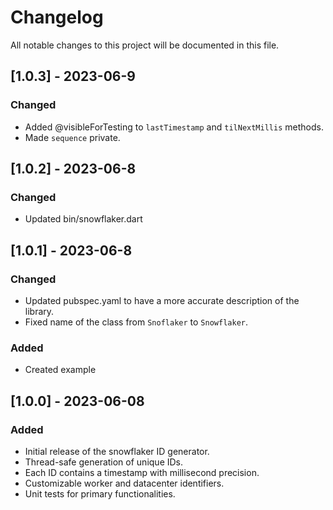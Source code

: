# Changelog

All notable changes to this project will be documented in this file.

## [1.0.3] - 2023-06-9

### Changed

- Added @visibleForTesting to `lastTimestamp` and `tilNextMillis` methods.
- Made `sequence` private.

## [1.0.2] - 2023-06-8

### Changed

- Updated bin/snowflaker.dart

## [1.0.1] - 2023-06-8

### Changed

- Updated pubspec.yaml to have a more accurate description of the library.
- Fixed name of the class from `Snoflaker` to `Snowflaker`.

### Added

- Created example

## [1.0.0] - 2023-06-08

### Added

- Initial release of the snowflaker ID generator.
- Thread-safe generation of unique IDs.
- Each ID contains a timestamp with millisecond precision.
- Customizable worker and datacenter identifiers.
- Unit tests for primary functionalities.
